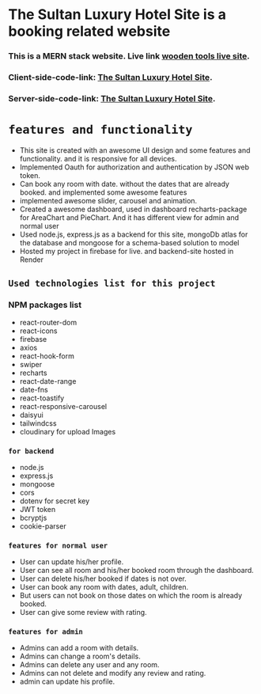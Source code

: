 # The Sultan Luxury Hotel Site is a booking related website

### This is a MERN stack website. Live link [wooden tools live site](https://sultan-luxury-hotel.web.app/).
### Client-side-code-link: [The Sultan Luxury Hotel Site](https://github.com/Safiul-Azam/the-sultan-luxury-hotel-client).
### Server-side-code-link: [The Sultan Luxury Hotel Site](https://github.com/Safiul-Azam/the-sultan-luxury-hotel-server).
#

# `features and functionality`
* This site is created with an awesome UI design and some features and functionality. and it is responsive for all devices.
* Implemented Oauth for authorization and authentication by JSON web token. 
* Can book any room with date. without the dates that are already booked. and implemented some awesome features
* implemented awesome slider, carousel and animation.
* Created a awesome dashboard, used in dashboard recharts-package for AreaChart and PieChart. And it has different view for admin and normal user
* Used node.js, express.js as a backend for this site, mongoDb atlas for the database and mongoose for a schema-based solution to model 
* Hosted my project in firebase for live. and backend-site hosted in Render


## `Used technologies list for this project`
### NPM packages list
* react-router-dom
* react-icons
* firebase
* axios
* react-hook-form
* swiper
* recharts
* react-date-range
* date-fns
* react-toastify
* react-responsive-carousel
* daisyui
* tailwindcss
* cloudinary for upload Images


### `for backend`
* node.js
* express.js
* mongoose
* cors 
* dotenv for secret key 
* JWT token
* bcryptjs
* cookie-parser


### `features for normal user`
* User can update his/her profile.
* User can see all room and his/her booked room through the dashboard.
* User can delete his/her booked if dates is not over.
* User can book any room with dates, adult, children.
* But users can not book on those dates on which the room is already booked.
* User can give some review with rating.

### `features for admin`
* Admins can add a room with details.
* Admins can change a room's details.
* Admins can delete any user and any room.
* Admins can not delete and modify any review and rating. 
* admin can update his profile.